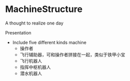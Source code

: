 # MachineStructure
A thought to realize one day

Presentation

* Include five different kinds machine
  * 操作者
  * 飞行辅助器，可和操作者拼接在一起，类似于铁甲小宝
  *  飞行机器人
  *  指挥中枢机器人
  *  潜水机器人
